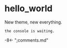 # hello_world

New theme, new everything.

```text
the console is waiting.
```

-8<- ";comments.md"
